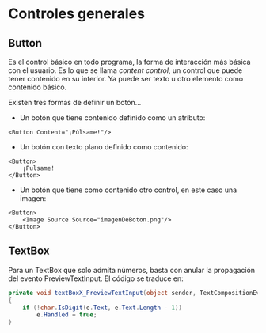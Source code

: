 # Controles generales

## Button

Es el control básico en todo programa, la forma de interacción más básica con el usuario. Es lo que se llama *content control*, un control que puede tener contenido en su interior. Ya puede ser texto u otro elemento como contenido básico.

Existen tres formas de definir un botón...

* Un botón que tiene contenido definido como un atributo:

```xaml
<Button Content="¡Púlsame!"/>
```

* Un botón con texto plano definido como contenido:

```xaml
<Button>
    ¡Pulsame!
</Button>
```

* Un botón que tiene como contenido otro control, en este caso una imagen:

```xaml
<Button>
    <Image Source Source="imagenDeBoton.png"/>
</Button>
```

## TextBox

Para un TextBox que solo admita números, basta con anular la propagación del evento PreviewTextInput. El código se traduce en:

```cs
private void textBoxX_PreviewTextInput(object sender, TextCompositionEventArgs e)
{
    if (!char.IsDigit(e.Text, e.Text.Length - 1))
        e.Handled = true;
}
```
